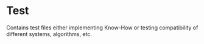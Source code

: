 # Test
 Contains test files either implementing Know-How or testing compatibility of different systems, algorithms, etc.
